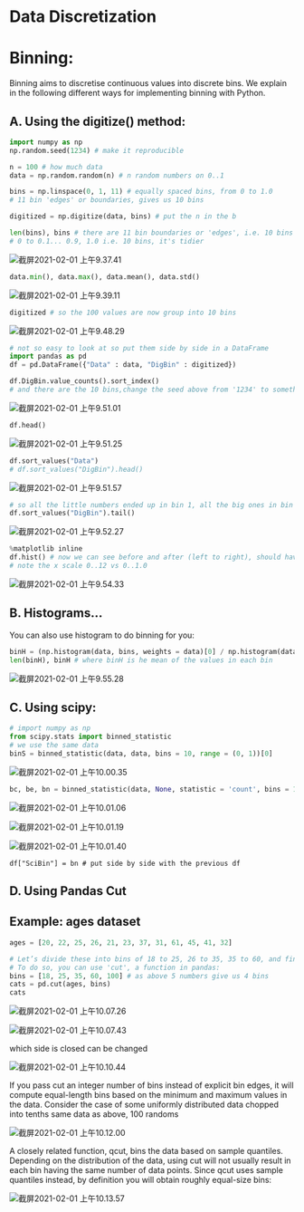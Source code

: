 # Data Discretization

# Binning:

Binning aims to discretise continuous values into discrete bins. We explain in the following different ways for implementing binning with Python.

## A. Using the digitize() method:

```python
import numpy as np
np.random.seed(1234) # make it reproducible

n = 100 # how much data
data = np.random.random(n) # n random numbers on 0..1

bins = np.linspace(0, 1, 11) # equally spaced bins, from 0 to 1.0 
# 11 bin 'edges' or boundaries, gives us 10 bins

digitized = np.digitize(data, bins) # put the n in the b

```

```python
len(bins), bins # there are 11 bin boundaries or 'edges', i.e. 10 bins 
# 0 to 0.1... 0.9, 1.0 i.e. 10 bins, it's tidier
```

![截屏2021-02-01 上午9.37.41](https://raw.githubusercontent.com/DataDevLPY/TyporaPicStore/main/Picture202111220013168.png?token=AWS37JJGWHXDKX3KUWO5LY3BTJYH6)

```python
data.min(), data.max(), data.mean(), data.std()
```

![截屏2021-02-01 上午9.39.11](https://raw.githubusercontent.com/DataDevLPY/TyporaPicStore/main/Picture202111220013911.png?token=AWS37JLJAR3R6QVO5TTNPZLBTJYIE)

```python
digitized # so the 100 values are now group into 10 bins
```

![截屏2021-02-01 上午9.48.29](https://raw.githubusercontent.com/DataDevLPY/TyporaPicStore/main/Picture202111220013427.png?token=AWS37JIJ2XZRIC2SGNEIXXTBTJYIM)



```python
# not so easy to look at so put them side by side in a DataFrame
import pandas as pd
df = pd.DataFrame({"Data" : data, "DigBin" : digitized})
```



```python
df.DigBin.value_counts().sort_index() 
# and there are the 10 bins,change the seed above from '1234' to something else to see 
```

![截屏2021-02-01 上午9.51.01](https://raw.githubusercontent.com/DataDevLPY/TyporaPicStore/main/Picture202111220014617.png?token=AWS37JNTODDUANXPHJUJSRDBTJYIO)

```python
df.head()
```

![截屏2021-02-01 上午9.51.25](https://raw.githubusercontent.com/DataDevLPY/TyporaPicStore/main/Picture202111220014108.png?token=AWS37JJAIIIKPTO6VLDRST3BTJYIY)

```python
df.sort_values("Data")
# df.sort_values("DigBin").head()
```

![截屏2021-02-01 上午9.51.57](https://raw.githubusercontent.com/DataDevLPY/TyporaPicStore/main/Picture202111220014414.png?token=AWS37JITEVUWANONCX2ISTTBTJYJE)

```python
# so all the little numbers ended up in bin 1, all the big ones in bin 10:
df.sort_values("DigBin").tail()
```

![截屏2021-02-01 上午9.52.27](https://raw.githubusercontent.com/DataDevLPY/TyporaPicStore/main/Picture202111220014131.png?token=AWS37JO3ZXXJRTI2UZWD3UDBTJYJI)

```python
%matplotlib inline
df.hist() # now we can see before and after (left to right), should have the same shape
# note the x scale 0..12 vs 0..1.0
```

![截屏2021-02-01 上午9.54.33](https://raw.githubusercontent.com/DataDevLPY/TyporaPicStore/main/Picture202111220014329.png?token=AWS37JMA2G6MKFXLR4HHIZ3BTJYJO)



## B. Histograms...

You can also use histogram to do binning for you:

```python
binH = (np.histogram(data, bins, weights = data)[0] / np.histogram(data, bins)[0])
len(binH), binH # where binH is he mean of the values in each bin
```

![截屏2021-02-01 上午9.55.28](https://raw.githubusercontent.com/DataDevLPY/TyporaPicStore/main/Picture202111220014490.png?token=AWS37JNSXLXS7CWPCO2J2ALBTJYKM)

## C. Using scipy:

```python
# import numpy as np
from scipy.stats import binned_statistic
# we use the same data
binS = binned_statistic(data, data, bins = 10, range = (0, 1))[0]
```



![截屏2021-02-01 上午10.00.35](https://raw.githubusercontent.com/DataDevLPY/TyporaPicStore/main/Picture202111220014111.png?token=AWS37JIUY27QOVHGQW7C7ODBTJYKW)



```python
bc, be, bn = binned_statistic(data, None, statistic = 'count', bins = 10)
```

![截屏2021-02-01 上午10.01.06](https://raw.githubusercontent.com/DataDevLPY/TyporaPicStore/main/Picture202111220014372.png?token=AWS37JOEIMPUOZG5R5ZM6Y3BTJYLC)

![截屏2021-02-01 上午10.01.19](https://raw.githubusercontent.com/DataDevLPY/TyporaPicStore/main/Picture202111220014547.png?token=AWS37JLVS5JWRROFTBTBLWTBTJYLG)

![截屏2021-02-01 上午10.01.40](https://raw.githubusercontent.com/DataDevLPY/TyporaPicStore/main/Picture202111220014437.png?token=AWS37JM6DCACAPIMJYUNB6LBTJYLK)

```
df["SciBin"] = bn # put side by side with the previous df
```



## D. Using Pandas Cut

## Example: ages dataset

```python
ages = [20, 22, 25, 26, 21, 23, 37, 31, 61, 45, 41, 32]
```

```python
# Let’s divide these into bins of 18 to 25, 26 to 35, 35 to 60, and finally 60 and older. 
# To do so, you can use 'cut', a function in pandas:
bins = [18, 25, 35, 60, 100] # as above 5 numbers give us 4 bins
cats = pd.cut(ages, bins)
cats
```

![截屏2021-02-01 上午10.07.26](https://raw.githubusercontent.com/DataDevLPY/TyporaPicStore/main/Picture202111220014840.png?token=AWS37JMOMDEMPGEKJJWC7ITBTJYL6)



![截屏2021-02-01 上午10.07.43](https://raw.githubusercontent.com/DataDevLPY/TyporaPicStore/main/Picture202111220014966.png?token=AWS37JNUNQLP5ZUJADDDHHLBTJYMC)

which side is closed can be changed

![截屏2021-02-01 上午10.10.44](https://raw.githubusercontent.com/DataDevLPY/TyporaPicStore/main/Picture202111220015305.png?token=AWS37JP6VHTGC22Z7HMQGZLBTJYMM)

If you pass cut an integer number of bins instead of explicit bin edges, it will compute equal-length bins based on the minimum and maximum values in the data. Consider the case of some uniformly distributed data chopped into tenths same data as above, 100 randoms

![截屏2021-02-01 上午10.12.00](https://raw.githubusercontent.com/DataDevLPY/TyporaPicStore/main/Picture202111220015682.png?token=AWS37JIXLJNP6DSXUJHDSMLBTJYM6)

A closely related function, qcut, bins the data based on sample quantiles. Depending on the distribution of the data, using cut will not usually result in each bin having the same number of data points. Since qcut uses sample quantiles instead, by definition you will obtain roughly equal-size bins:

![截屏2021-02-01 上午10.13.57](https://raw.githubusercontent.com/DataDevLPY/TyporaPicStore/main/Picture/202111230018552.png)





